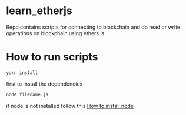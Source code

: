 # learn_etherjs

Repo contains scripts for connecting to blockchain and do read or write operations on blockchain using ethers.js 

# How to run scripts

```sh
yarn install 
```
first to install the dependencies
```sh
node filename.js
```
if node is not installed follow this [How to install node](https://nodejs.org/en/download/)
